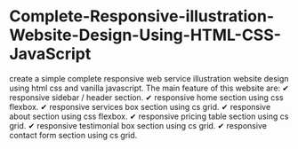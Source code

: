 # Complete-Responsive-illustration-Website-Design-Using-HTML-CSS-JavaScript
create a simple complete responsive web service illustration website design using html css and vanilla javascript.  The main feature of this website are: ✔ responsive sidebar / header section. ✔ responsive home section using css flexbox. ✔ responsive services box section using cs grid. ✔ responsive about section using css flexbox. ✔ responsive pricing table section using cs grid. ✔ responsive testimonial box section using cs grid. ✔ responsive contact form section using cs grid.
